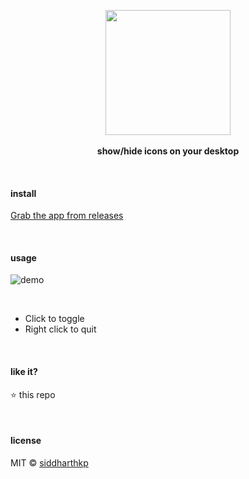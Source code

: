 <p align="center">
  <img src="https://emojipedia-us.s3.amazonaws.com/thumbs/240/apple/129/see-no-evil-monkey_1f648.png" height="200px"/>
  <br><br>
  <b>show/hide icons on your desktop</b>
  <br>
</p>

&nbsp;

#### install

[Grab the app from releases](https://github.com/siddharthkp/toggle-icons/releases)

&nbsp;

#### usage

![demo](https://user-images.githubusercontent.com/1863771/42634092-ec2f1596-85ff-11e8-8afb-55991ed4b191.gif)

&nbsp;

- Click to toggle
- Right click to quit

&nbsp;

#### like it?

:star: this repo

&nbsp;

#### license

MIT © [siddharthkp](https://github.com/siddharthkp)
